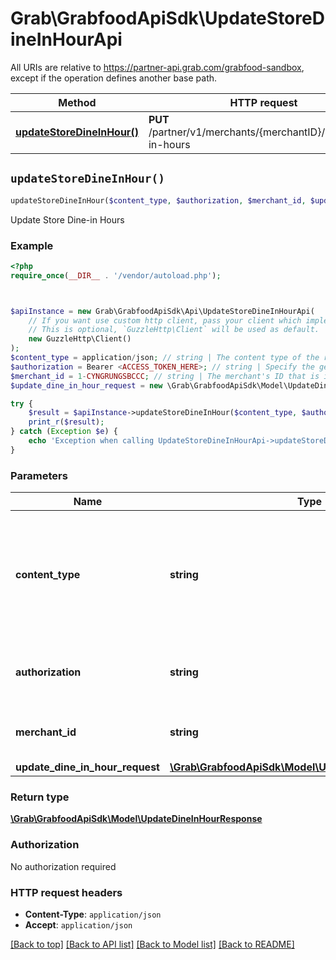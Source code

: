 # Grab\GrabfoodApiSdk\UpdateStoreDineInHourApi

All URIs are relative to https://partner-api.grab.com/grabfood-sandbox, except if the operation defines another base path.

| Method | HTTP request | Description |
| ------------- | ------------- | ------------- |
| [**updateStoreDineInHour()**](UpdateStoreDineInHourApi.md#updateStoreDineInHour) | **PUT** /partner/v1/merchants/{merchantID}/store/dine-in-hours | Update Store Dine-in Hours |


## `updateStoreDineInHour()`

```php
updateStoreDineInHour($content_type, $authorization, $merchant_id, $update_dine_in_hour_request): \Grab\GrabfoodApiSdk\Model\UpdateDineInHourResponse
```

Update Store Dine-in Hours

### Example

```php
<?php
require_once(__DIR__ . '/vendor/autoload.php');



$apiInstance = new Grab\GrabfoodApiSdk\Api\UpdateStoreDineInHourApi(
    // If you want use custom http client, pass your client which implements `GuzzleHttp\ClientInterface`.
    // This is optional, `GuzzleHttp\Client` will be used as default.
    new GuzzleHttp\Client()
);
$content_type = application/json; // string | The content type of the request body. You must use `application/json` for this header as GrabFood API currently does not support other formats.
$authorization = Bearer <ACCESS_TOKEN_HERE>; // string | Specify the generated authorization token of the bearer type.
$merchant_id = 1-CYNGRUNGSBCCC; // string | The merchant's ID that is in GrabFood's database.
$update_dine_in_hour_request = new \Grab\GrabfoodApiSdk\Model\UpdateDineInHourRequest(); // \Grab\GrabfoodApiSdk\Model\UpdateDineInHourRequest

try {
    $result = $apiInstance->updateStoreDineInHour($content_type, $authorization, $merchant_id, $update_dine_in_hour_request);
    print_r($result);
} catch (Exception $e) {
    echo 'Exception when calling UpdateStoreDineInHourApi->updateStoreDineInHour: ', $e->getMessage(), PHP_EOL;
}
```

### Parameters

| Name | Type | Description  | Notes |
| ------------- | ------------- | ------------- | ------------- |
| **content_type** | **string**| The content type of the request body. You must use &#x60;application/json&#x60; for this header as GrabFood API currently does not support other formats. | |
| **authorization** | **string**| Specify the generated authorization token of the bearer type. | |
| **merchant_id** | **string**| The merchant&#39;s ID that is in GrabFood&#39;s database. | |
| **update_dine_in_hour_request** | [**\Grab\GrabfoodApiSdk\Model\UpdateDineInHourRequest**](../Model/UpdateDineInHourRequest.md)|  | |

### Return type

[**\Grab\GrabfoodApiSdk\Model\UpdateDineInHourResponse**](../Model/UpdateDineInHourResponse.md)

### Authorization

No authorization required

### HTTP request headers

- **Content-Type**: `application/json`
- **Accept**: `application/json`

[[Back to top]](#) [[Back to API list]](../../README.md#endpoints)
[[Back to Model list]](../../README.md#models)
[[Back to README]](../../README.md)
